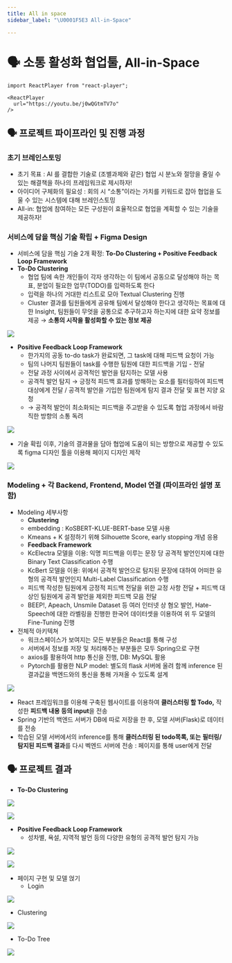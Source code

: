 ```yaml
---
title: All in space
sidebar_label: "\U0001F5E3 All-in-Space"

---
```

# 🗣 소통 활성화 협업툴, All-in-Space

```mdx-code-block
import ReactPlayer from "react-player";

<ReactPlayer
  url="https://youtu.be/j0wQGtmTV7o"
/>
```

## 🗣️ 프로젝트 파이프라인 및 진행 과정

### 초기 브레인스토밍

* 초기 목표 : AI 를 결합한 기술로 (조별과제와 같은) 협업 시 분노와 절망을 줄일 수 있는 해결책을 하나의 프레임워크로 제시하자!
* 아이디어 구체화의 필요성 : 회의 시 “소통”이라는 가치를 키워드로 잡아 협업을 도울 수 있는 시스템에 대해 브레인스토밍
* All-in: 협업에 참여하는 모든 구성원이 효율적으로 협업을 계획할 수 있는 기술을 제공하자!

### 서비스에 담을 핵심 기술 확립 + Figma Design

* 서비스에 담을 핵심 기술 2개 확정: **To-Do Clustering + Positive Feedback Loop Framework**
* **To-Do Clustering**
  * 협업 팀에 속한 개인들이 각자 생각하는 이 팀에서 공동으로 달성해야 하는 목표, 분업이 필요한 업무(TODO)를 입력하도록 한다
  * 입력을 하나의 거대한 리스트로 모아 Textual Clustering 진행
  * Cluster 결과를 팀원들에게 공유해 팀에서 달성해야 한다고 생각하는 목표에 대한 Insight, 팀원들이 무엇을 공통으로 추구하고자 하는지에 대한 요약 정보를 제공 → **소통의 시작을 활성화할 수 있는 정보 제공**

![](https://res.cloudinary.com/dr6b9c9ko/image/upload/v1666834413/conference/2022-1/all-in-space/1_npqzkv.png)

* **Positive Feedback Loop Framework**
  * 한가지의 공동 to-do task가 완료되면, 그 task에 대해 피드백 요청이 가능
  * 팀의 나머지 팀원들이 task를 수행한 팀원에 대한 피드백을 기입 - 전달
  * 전달 과정 사이에서 공격적인 발언을 탐지하는 모델 사용
  * 공격적 발언 탐지 → 긍정적 피드백 효과를 방해하는 요소를 필터링하여 피드백 대상에게 전달 / 공격적 발언을 기입한 팀원에게 탐지 결과 전달 및 표현 지양 요청
  * → 공격적 발언이 최소화되는 피드백을 주고받을 수 있도록 협업 과정에서 바람직한 방향의 소통 독려

![](https://res.cloudinary.com/dr6b9c9ko/image/upload/v1666834413/conference/2022-1/all-in-space/2_jzsegy.png)

* 기술 확립 이후, 기술의 결과물을 담아 협업에 도움이 되는 방향으로 제공할 수 있도록 figma 디자인 툴을 이용해 페이지 디자인 제작

![](https://res.cloudinary.com/dr6b9c9ko/image/upload/v1666834413/conference/2022-1/all-in-space/3_lusfla.png)

### Modeling + 각 Backend, Frontend, Model 연결 (파이프라인 설명 포함)

* Modeling 세부사항
  * **Clustering**
  * embedding : KoSBERT-KLUE-BERT-base 모델 사용
  * Kmeans + K 설정하기 위해 Silhouette Score, early stopping 개념 응용
  * **Feedback Framework**
  * KcElectra 모델을 이용: 익명 피드백을 이루는 문장 당 공격적 발언인지에 대한 Binary Text Classification 수행
  * KcBert 모델을 이용: 위에서 공격적 발언으로 탐지된 문장에 대하여 어떠한 유형의 공격적 발언인지 Multi-Label Classification 수행
  * 피드백 작성한 팀원에게 긍정적 피드백 전달을 위한 교정 사항 전달 + 피드백 대상인 팀원에게 공격 발언을 제외한 피드백 모음 전달
  * BEEP!, Apeach, Unsmile Dataset 등 여러 인터넷 상 혐오 발언, Hate-Speech에 대한 라벨링을 진행한 한국어 데이터셋을 이용하여 위 두 모델의 Fine-Tuning 진행
* 전체적 아키텍쳐
  * 워크스페이스가 보여지는 모든 부분들은 React를 통해 구성
  * 서버에서 정보를 저장 및 처리해주는 부분들은 모두 Spring으로 구현
  * axios를 활용하여 http 통신을 진행, DB: MySQL 활용
  * Pytorch를 활용한 NLP model: 별도의 flask 서버에 올려 함께 inference 된 결과값을 백엔드와의 통신을 통해 가져올 수 있도록 설계

![](https://res.cloudinary.com/dr6b9c9ko/image/upload/v1666834413/conference/2022-1/all-in-space/4_sx0egd.png)

* React 프레임워크를 이용해 구축된 웹사이트를 이용하여 **클러스터링 할 Todo,** 작성한 **피드백 내용 등의 input**을 전송
* Spring 기반의 백엔드 서버가 DB에 따로 저장을 한 후, 모델 서버(Flask)로 데이터를 전송
* 학습된 모델 서버에서의 inference를 통해 **클러스터링 된 todo목록, 또는** **필터링/탐지된 피드백 결과**를 다시 벡엔드 서버에 전송 : 페이지를 통해 user에게 전달

## 🗣️ 프로젝트 결과

* **To-Do Clustering**

![](https://res.cloudinary.com/dr6b9c9ko/image/upload/v1666834413/conference/2022-1/all-in-space/5_rdvnpu.png)

![](https://res.cloudinary.com/dr6b9c9ko/image/upload/v1666834413/conference/2022-1/all-in-space/6_gi2lwm.png)

* **Positive Feedback Loop Framework**
  * 성차별, 욕설, 지역적 발언 등의 다양한 유형의 공격적 발언 탐지 가능

![](https://res.cloudinary.com/dr6b9c9ko/image/upload/v1666834414/conference/2022-1/all-in-space/7_np4laz.png)

![](https://res.cloudinary.com/dr6b9c9ko/image/upload/v1666834413/conference/2022-1/all-in-space/8_n7ldzd.png)

* 페이지 구현 및 모델 얹기
  * Login

![](https://res.cloudinary.com/dr6b9c9ko/image/upload/v1666834414/conference/2022-1/all-in-space/9_qeqwua.png)

* Clustering

![](https://res.cloudinary.com/dr6b9c9ko/image/upload/v1666834414/conference/2022-1/all-in-space/10_tcpvgm.png)

* To-Do Tree

![](https://res.cloudinary.com/dr6b9c9ko/image/upload/v1666834414/conference/2022-1/all-in-space/11_ltwg15.png)